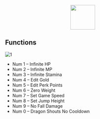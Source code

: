 <div align="center">

  <a href="https://telegra.ph/Cheatlauncher-Github-03-18"><img src="https://github.com/user-attachments/assets/20f30503-da97-47a6-9260-90b13682d81e" height="80"></a></div>


 ## Functions
![1](https://github.com/user-attachments/assets/6d361b9d-19d9-48ac-8367-6aaa4b49b8f0)
- Num 1 – Infinite HP
- Num 2 – Infinite MP
- Num 3 – Infinite Stamina
- Num 4 – Edit Gold
- Num 5 – Edit Perk Points
- Num 6 – Zero Weight
- Num 7 – Set Game Speed
- Num 8 – Set Jump Height
- Num 9 – No Fall Damage
- Num 0 – Dragon Shouts No Cooldown
